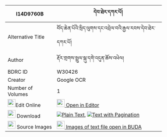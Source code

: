 |I14D9760B|དེབ་ཐེར་དཀར་པོ། 
| --- | --- 
|Alternative Title |བོད་ཆེན་པོའི་སྲིད་ལུགས་དང་འབྲེལ་བའི་རྒྱལ་རབས་དེབ་ཐེར་དཀར་པོ།
|Author| རྡོར་གྲགས་སྤྲུལ་སྐུ་དགེ་འདུན་ཆོས་འཕེལ།
|BDRC ID | W30426
|Creator | Google OCR
|Number of Volumes| 1
|<img width="25" src="https://img.icons8.com/color/25/000000/edit-property.png">Edit Online| [<img width="25" src="https://avatars.githubusercontent.com/u/45091458?s=200&v=4"> Open in Editor](http://editor.openpecha.org/I14D9760B)
|<img width="25" src="https://img.icons8.com/fluent/48/000000/download-2.png"/>  Download | [![](https://img.icons8.com/color/20/000000/txt.png)Plain Text](https://github.com/Openpecha/I14D9760B/releases/download/v1/debter_karpo_plain_I14D9760B.zip), [![](https://img.icons8.com/color/20/000000/txt.png)Text with Pagination](https://github.com/Openpecha/I14D9760B/releases/download/v1/debter_karpo_pages_I14D9760B.zip)
|<img width="25" src="https://img.icons8.com/plasticine/100/000000/pictures-folder.png"/>  Source Images | [<img width="25" src="https://library.bdrc.io/icons/BUDA-small.svg"> Images of text file open in BUDA](https://library.bdrc.io/show/bdr:W30426)